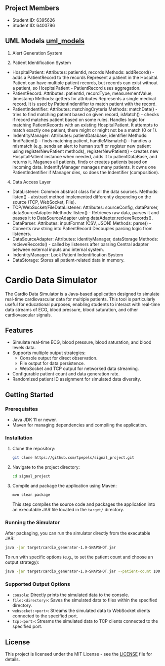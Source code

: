 ## Project Members
- Student ID: 6395626
- Student ID: 6400786

## UML Models [uml_models](uml_models)


1. Alert Generation System
   



3. Patient Identification System 
 - HospitalPatient: 
      Attributes: patientId, records
      Methods: addRecord() - adds a PatientRecord to the records
      Represent a patient in the Hospital. Patient can have multiple patient records, but records can exist without a patient, so HospitalPatient - PatientRecord uses aggregation.
 - PatientRecord: 
      Attributes: patientId, recordType, measurementValue, timestamp
      Methods: getters for attributes
      Represents a single medical record. It is used by PatientIndentifier to match patient with the record.
 - PatientIndentifier:
      Attributes: matchingCryteria
      Methods: matchData() - tries to find matching patient based on given record, isMatch() - checks if record matches patient based on some rules.
      Handles logic for matching PatientRecords with an existing HospitalPatient. It attempts to match exactly one patient, there might or might not be a match (0 or 1).
 - IndentityManager:
      Attributes: patientDatabase, identifier
      Methods: findPatient() - finds matching patient, handleMismatch() - handles a mismatch (e.g. sends an alert to human stuff or register new patient using registerNewPatient methods), registerNewPatient() - creates new HospitalPatient instance when needed, adds it to patientDataBase, and returns it. 
      Maganes all patients, finds or creates patients based on incoming data. IndentifyManager manages many patients. It owns one PatientIndentifier if Manager dies, so does the Indentifier (composition).

4. Data Access Layer
 - DataListener:
      Common abstract class for all the data sources.
      Methods: listen() - abstract method implemented differently depending on the source (TCP, WebSocket, File).
 - TCP/WebSocket/FileDataListener:
      Attributes: sourceConfig, dataParser, dataSourceAdapter
      Methods: listen() - Retrieves raw data, parses it and passes it to DataSourceAdapter using dataAdapter.recieveRecords().
 - DataParser:
      Attributes: inputFormat (CSV, JSON)
      Methods: parse() - Converts raw string into PatientRecord
      Decouples parsing logic from listeners.
 - DataSourceAdapter:
      Attributes: identityManager, dataStorage
      Methods: recieveRecords() - called by listeners after parsing
      Central adapter between external inputs and internal system.
 - IndentityManager:
      Look Patient Indentification System
 - DataStorage:
      Stores all patient-related data in memory.
   

# Cardio Data Simulator

The Cardio Data Simulator is a Java-based application designed to simulate real-time cardiovascular data for multiple patients. This tool is particularly useful for educational purposes, enabling students to interact with real-time data streams of ECG, blood pressure, blood saturation, and other cardiovascular signals.

## Features

- Simulate real-time ECG, blood pressure, blood saturation, and blood levels data.
- Supports multiple output strategies:
  - Console output for direct observation.
  - File output for data persistence.
  - WebSocket and TCP output for networked data streaming.
- Configurable patient count and data generation rate.
- Randomized patient ID assignment for simulated data diversity.

## Getting Started

### Prerequisites

- Java JDK 11 or newer.
- Maven for managing dependencies and compiling the application.

### Installation

1. Clone the repository:

   ```sh
   git clone https://github.com/tpepels/signal_project.git
   ```

2. Navigate to the project directory:

   ```sh
   cd signal_project
   ```

3. Compile and package the application using Maven:
   ```sh
   mvn clean package
   ```
   This step compiles the source code and packages the application into an executable JAR file located in the `target/` directory.

### Running the Simulator

After packaging, you can run the simulator directly from the executable JAR:

```sh
java -jar target/cardio_generator-1.0-SNAPSHOT.jar
```

To run with specific options (e.g., to set the patient count and choose an output strategy):

```sh
java -jar target/cardio_generator-1.0-SNAPSHOT.jar --patient-count 100 --output file:./output
```

### Supported Output Options

- `console`: Directly prints the simulated data to the console.
- `file:<directory>`: Saves the simulated data to files within the specified directory.
- `websocket:<port>`: Streams the simulated data to WebSocket clients connected to the specified port.
- `tcp:<port>`: Streams the simulated data to TCP clients connected to the specified port.

## License

This project is licensed under the MIT License - see the [LICENSE](LICENSE) file for details.
